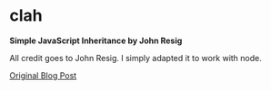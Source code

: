 # clah

**Simple JavaScript Inheritance by John Resig**

All credit goes to John Resig. I simply adapted it to work with node.

[Original Blog Post](http://ejohn.org/blog/simple-javascript-inheritance/)
